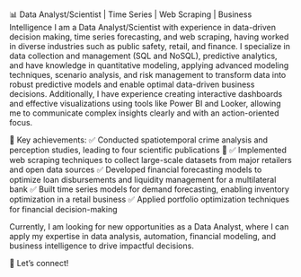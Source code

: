 📊 Data Analyst/Scientist | Time Series | Web Scraping | Business Intelligence 
I am a Data Analyst/Scientist with experience in data-driven decision making, time series forecasting, and web scraping, having worked in diverse industries such as public safety, retail, and finance. I specialize in data collection and management (SQL and NoSQL), predictive analytics, and have knowledge in quantitative modeling, applying advanced modeling techniques, scenario analysis, and risk management to transform data into robust predictive models and enable optimal data-driven business decisions. Additionally, I have experience creating interactive dashboards and effective visualizations using tools like Power BI and Looker, allowing me to communicate complex insights clearly and with an action-oriented focus.

🔹 Key achievements:
✅ Conducted spatiotemporal crime analysis and perception studies, leading to four scientific publications 📄
✅ Implemented web scraping techniques to collect large-scale datasets from major retailers and open data sources
✅ Developed financial forecasting models to optimize loan disbursements and liquidity management for a multilateral bank
✅ Built time series models for demand forecasting, enabling inventory optimization in a retail business
✅ Applied portfolio optimization techniques for financial decision-making

Currently, I am looking for new opportunities as a Data Analyst, where I can apply my expertise in data analysis, automation, financial modeling, and business intelligence to drive impactful decisions.

📩 Let’s connect!
